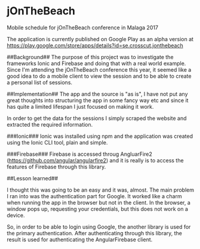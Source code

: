 # jOnTheBeach

Mobile schedule for jOnTheBeach conference in Malaga 2017

The application is currently published on Google Play as an alpha version  at 
https://play.google.com/store/apps/details?id=se.crosscut.jonthebeach

##Background##
The purpose of this project was to investigate the frameworks Ionic and Firebase and doing that with a real world example. Since I'm attending the jOnTheBeach conference this year, it seemed like a good idea to do a mobile client to view the session and to be able to create a personal list of sessions.

##Implementation##
The app and the source is "as is", I have not put any great thoughts into structuring the app in some fancy way etc and since it has quite a limited lifespan I just focused on making it work.

In order to get the data for the sessions I simply scraped the website and extracted the required information. 

###Ionic###
Ionic was installed using npm and the application was created using the Ionic CLI tool, plain and simple.

###Firebase###
Firebase is accessed throug AngluarFire2 (https://github.com/angular/angularfire2) and it is really is to access the features of Firebase through this library.


##Lesson learned##

I thought this was going to be an easy and it was, almost. The main problem I ran into was the authentication part for Google. It worked like a charm when running the app in the browser but not in the client. In the browser, a window pops up, requesting your credentials, but this does not work on a device. 

So, in order to be able to login using Google, the another library is used for the primary authentication. After authenticating through this library, the result is used for authenticating the AngularFirebase client. 
